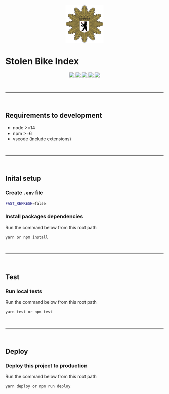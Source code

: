 <p align="center">
  <a href="#" target="_blank">
    <img src="_docs/berliner_polizei.svg" width="120" />
  </a>
</p>

# Stolen Bike Index

<p align="center">
  <a href="#" target="_blank">
    <img src="https://img.shields.io/badge/-preview-red" />
  </a>
  <a href="#setup">
    <img src="https://img.shields.io/badge/-documentation-blue" />
  </a>
  <a href="#tests">
    <img src="https://img.shields.io/badge/-tests-yellow" />
  </a>
  <a href="#deploy">
    <img src="https://img.shields.io/badge/-deploy-green" />
  </a>
  <a href="#" target="_blank">
    <img src="https://img.shields.io/badge/-changelog-grey" />
  </a>
</p>

<br>

---

<br>

## **Requirements to development**

- node >=14
- npm >=6
- vscode (include extensions)

<br>

---

<br>
<a name="setup"></a>

## **Inital setup**

### Create `.env` file

```bash
FAST_REFRESH=false
```

### Install packages dependencies

Run the command below from this root path

```terminal
yarn or npm install
```

<br>

---

<br>
<a name="tests"></a>

## **Test**

### Run local tests

Run the command below from this root path

```terminal
yarn test or npm test
```

<br>

---

<br>
<a name="deploy"></a>

## **Deploy**

### Deploy this project to production

Run the command below from this root path

```terminal
yarn deploy or npm run deploy
```
